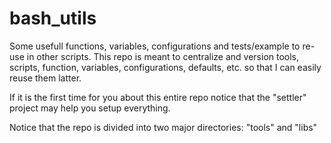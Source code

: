 # bash_utils

Some usefull functions, variables, configurations and tests/example to re-use in other scripts.
This repo is meant to centralize and version tools, scripts, function, variables, configurations, defaults, etc. so that I can easily reuse them latter.

If it is the first time for you about this entire repo notice that the "settler" project may help you setup everything.


Notice that the repo is divided into two major directories: "tools" and "libs"